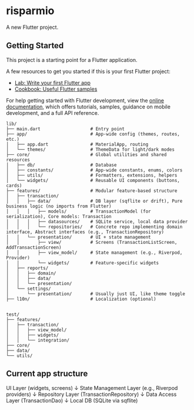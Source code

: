 # risparmio

A new Flutter project.

## Getting Started

This project is a starting point for a Flutter application.

A few resources to get you started if this is your first Flutter project:

- [Lab: Write your first Flutter app](https://docs.flutter.dev/get-started/codelab)
- [Cookbook: Useful Flutter samples](https://docs.flutter.dev/cookbook)

For help getting started with Flutter development, view the
[online documentation](https://docs.flutter.dev/), which offers tutorials,
samples, guidance on mobile development, and a full API reference.


```
lib/
├── main.dart                   # Entry point
├── app/                        # App-wide config (themes, routes, etc.)
│   ├── app.dart                # MaterialApp, routing
│   └── themes/                 # ThemeData for light/dark modes
├── core/                       # Global utilities and shared resources
│   ├── db/                     # Database
│   ├── constants/              # App-wide constants, enums, colors
│   ├── utils/                  # Formatters, extensions, helpers
│   └── widgets/                # Reusable UI components (buttons, cards)
├── features/                   # Modular feature-based structure
│   ├── transaction/
│   │   ├── data/               # DB layer (sqflite or drift), Pure business logic (no imports from Flutter)
│   │   │   ├── models/         # TransactionModel (for serialization), Core models: Transaction
│   │   │   ├── datasources/    # SQLite service, local data provider
│   │   │   └── repositories/   # Concrete repo implementing domain interface, Abstract interfaces (e.g., TransactionRepository)
│   │   └── presentation/       # UI + state management
│   │       ├── view/           # Screens (TransactionListScreen, AddTransactionScreen)
│   │       ├── view_model/     # State management (e.g., Riverpod, Provider)
│   │       └── widgets/        # Feature-specific widgets
│   ├── reports/
│   │   ├── domain/
│   │   ├── data/
│   │   └── presentation/
│   └── settings/
│       └── presentation/       # Usually just UI, like theme toggle
├── l10n/                       # Localization (optional)


test/
├── features/
│   ├── transaction/
│   │   ├── view_model/
│   │   ├── widgets/
│   │   └── integration/
├── core/
├── data/
└── utils/
```


## Current app structure

UI Layer (widgets, screens)
     ↓
State Management Layer (e.g., Riverpod providers)
     ↓
Repository Layer (TransactionRepository)
     ↓
Data Access Layer (TransactionDao)
     ↓
Local DB (SQLite via sqflite)

